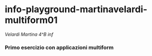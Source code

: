 # info-playground-martinavelardi-multiform01
_Velardi Martina 4^B inf_
### Primo esercizio con applicazioni multiform
